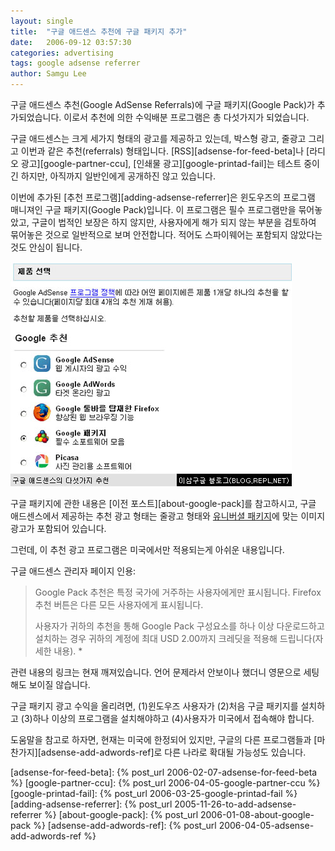 ```yaml
---
layout: single
title:  "구글 애드센스 추천에 구글 패키지 추가"
date:   2006-09-12 03:57:30
categories: advertising
tags: google adsense referrer
author: Samgu Lee
---
```

구글 애드센스 추천(Google AdSense Referrals)에 구글 패키지(Google Pack)가 추가되었습니다. 이로서 추천에 의한 수익배분 프로그램은 총 다섯가지가 되었습니다.

구글 애드센스는 크게 세가지 형태의 광고를 제공하고 있는데, 박스형 광고, 줄광고 그리고 이번과 같은 추천(referrals) 형태입니다. [RSS][adsense-for-feed-beta]나 [라디오 광고][google-partner-ccu], [인쇄물 광고][google-printad-fail]는 테스트 중이긴 하지만, 아직까지 일반인에게 공개하진 않고 있습니다.

이번에 추가된 [추천 프로그램][adding-adsense-referrer]은 윈도우즈의 프로그램 매니져인 구글 패키지(Google Pack)입니다. 이 프로그램은 필수 프로그램만을 묶어놓았고, 구글이 법적인 보장은 하지 않지만, 사용자에게 해가 되지 않는 부분을 검토하여 묶어놓은 것으로 일반적으로 보며 안전합니다. 적어도 스파이웨어는 포함되지 않았다는 것도 안심이 됩니다.

![구글 애드센스 추천에 구글 패키지 추가](/assets/adsense-referral.jpg)

구글 패키지에 관한 내용은 [이전 포스트][about-google-pack]를 참고하시고, 구글 애드센스에서 제공하는 추천 광고 형태는 줄광고 형태와 [유니버셜 패키지](https://www.iab.com/news/iab-announces-final-interactive-universal/)에 맞는 이미지 광고가 포함되어 있습니다.

그런데, 이 추천 광고 프로그램은 미국에서만 적용되는게 아쉬운 내용입니다.

구글 애드센스 관리자 페이지 인용:

> Google Pack 추천은 특정 국가에 거주하는 사용자에게만 표시됩니다. Firefox 추천 버튼은 다른 모든 사용자에게 표시됩니다.
>
> 사용자가 귀하의 추천을 통해 Google Pack 구성요소를 하나 이상 다운로드하고 설치하는 경우 귀하의 계정에 최대 USD 2.00까지 크레딧을 적용해 드립니다(자세한 내용). * 

관련 내용의 링크는 현재 깨져있습니다. 언어 문제라서 안보이나 했더니 영문으로 세팅해도 보이질 않습니다.

구글 패키지 광고 수익을 올리려면, (1)윈도우즈 사용자가 (2)처음 구글 패키지를 설치하고 (3)하나 이상의 프로그램을 설치해야하고 (4)사용자가 미국에서 접속해야 합니다.

도움말을 참고로 하자면, 현재는 미국에 한정되어 있지만, 구글의 다른 프로그램들과 [마찬가지][adsense-add-adwords-ref]로 다른 나라로 확대될 가능성도 있습니다.

[adsense-for-feed-beta]: {% post_url 2006-02-07-adsense-for-feed-beta %}
[google-partner-ccu]: {% post_url 2006-04-05-google-partner-ccu %}
[google-printad-fail]: {% post_url 2006-03-25-google-printad-fail %}
[adding-adsense-referrer]: {% post_url 2005-11-26-to-add-adsense-referrer %}
[about-google-pack]: {% post_url 2006-01-08-about-google-pack %}
[adsense-add-adwords-ref]: {% post_url 2006-04-05-adsense-add-adwords-ref %}
